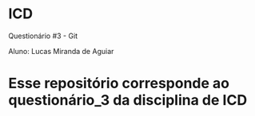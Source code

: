 # ICD
Questionário #3 - Git


Aluno: Lucas Miranda de Aguiar

# Esse repositório corresponde ao questionário_3 da disciplina de ICD

